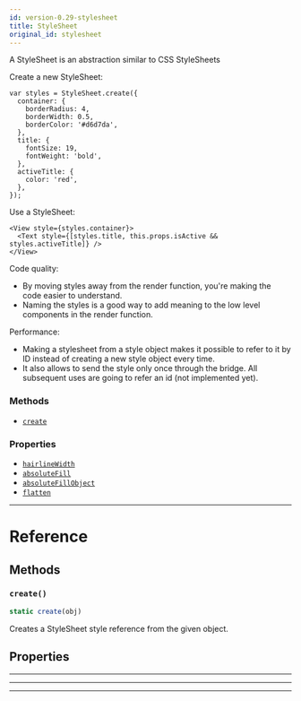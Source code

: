 ```yaml
---
id: version-0.29-stylesheet
title: StyleSheet
original_id: stylesheet
---
```


A StyleSheet is an abstraction similar to CSS StyleSheets

Create a new StyleSheet:

```
var styles = StyleSheet.create({
  container: {
    borderRadius: 4,
    borderWidth: 0.5,
    borderColor: '#d6d7da',
  },
  title: {
    fontSize: 19,
    fontWeight: 'bold',
  },
  activeTitle: {
    color: 'red',
  },
});
```

Use a StyleSheet:

```
<View style={styles.container}>
  <Text style={[styles.title, this.props.isActive && styles.activeTitle]} />
</View>
```

Code quality:

- By moving styles away from the render function, you're making the code easier to understand.
- Naming the styles is a good way to add meaning to the low level components in the render function.

Performance:

- Making a stylesheet from a style object makes it possible to refer to it by ID instead of creating a new style object every time.
- It also allows to send the style only once through the bridge. All subsequent uses are going to refer an id (not implemented yet).

### Methods

- [`create`](stylesheet.md#create)

### Properties

- [`hairlineWidth`](stylesheet.md#hairlinewidth)
- [`absoluteFill`](stylesheet.md#absolutefill)
- [`absoluteFillObject`](stylesheet.md#absolutefillobject)
- [`flatten`](stylesheet.md#flatten)

---

# Reference

## Methods

### `create()`

```javascript
static create(obj)
```

Creates a StyleSheet style reference from the given object.

## Properties

---

---

---
